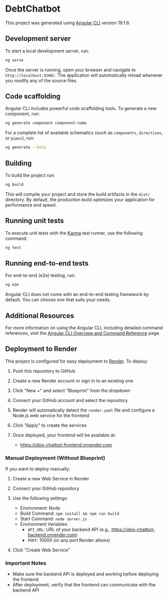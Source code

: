 # DebtChatbot

This project was generated using [Angular CLI](https://github.com/angular/angular-cli) version 19.1.6.

## Development server

To start a local development server, run:

```bash
ng serve
```

Once the server is running, open your browser and navigate to `http://localhost:4200/`. The application will automatically reload whenever you modify any of the source files.

## Code scaffolding

Angular CLI includes powerful code scaffolding tools. To generate a new component, run:

```bash
ng generate component component-name
```

For a complete list of available schematics (such as `components`, `directives`, or `pipes`), run:

```bash
ng generate --help
```

## Building

To build the project run:

```bash
ng build
```

This will compile your project and store the build artifacts in the `dist/` directory. By default, the production build optimizes your application for performance and speed.

## Running unit tests

To execute unit tests with the [Karma](https://karma-runner.github.io) test runner, use the following command:

```bash
ng test
```

## Running end-to-end tests

For end-to-end (e2e) testing, run:

```bash
ng e2e
```

Angular CLI does not come with an end-to-end testing framework by default. You can choose one that suits your needs.

## Additional Resources

For more information on using the Angular CLI, including detailed command references, visit the [Angular CLI Overview and Command Reference](https://angular.dev/tools/cli) page.

## Deployment to Render

This project is configured for easy deployment to [Render](https://render.com/). To deploy:

1. Push this repository to GitHub
2. Create a new Render account or sign in to an existing one
3. Click "New +" and select "Blueprint" from the dropdown
4. Connect your GitHub account and select the repository
5. Render will automatically detect the `render.yaml` file and configure a Node.js web service for the frontend

6. Click "Apply" to create the services

7. Once deployed, your frontend will be available at:
   - https://obix-chatbot-frontend.onrender.com

### Manual Deployment (Without Blueprint)

If you want to deploy manually:

1. Create a new Web Service in Render
2. Connect your GitHub repository
3. Use the following settings:
   - Environment: Node
   - Build Command: `npm install && npm run build`
   - Start Command: `node server.js`
   - Environment Variables:
     - `API_URL`: URL of your backend API (e.g., https://obix-chatbot-backend.onrender.com)
     - `PORT`: 10000 (or any port Render allows)

4. Click "Create Web Service"

### Important Notes

- Make sure the backend API is deployed and working before deploying the frontend
- After deployment, verify that the frontend can communicate with the backend API
